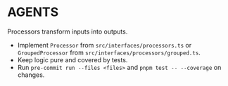 # AGENTS

Processors transform inputs into outputs.

- Implement `Processor` from `src/interfaces/processors.ts` or `GroupedProcessor` from `src/interfaces/processors/grouped.ts`.
- Keep logic pure and covered by tests.
- Run `pre-commit run --files <files>` and `pnpm test -- --coverage` on changes.
